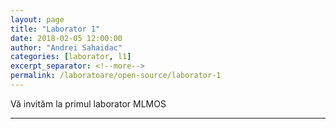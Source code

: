 ```yaml
---
layout: page
title: "Laborator 1"
date: 2018-02-05 12:00:00
author: "Andrei Sahaidac"
categories: [laborator, l1]
excerpt_separator: <!--more-->
permalink: /laboratoare/open-source/laborator-1
---
```


Vă invităm la primul laborator MLMOS
<!--more-->


----------